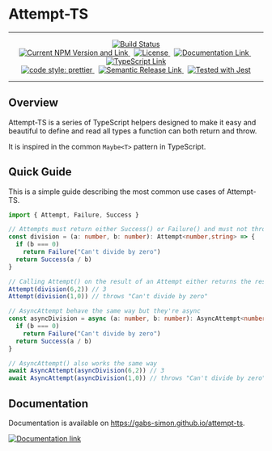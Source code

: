 # Attempt-TS

---

<div style="text-align: center;">

  <a href="https://github.com/gabs-simon/attempt-ts/actions/workflows/main.yml">
    <img
      src="https://github.com/gabs-simon/attempt-ts/actions/workflows/main.yml/badge.svg"
      alt="Build Status"
    />
  </a>

  <br />

  <a href="https://www.npmjs.com/package/attempt-ts">
    <img
      src="https://img.shields.io/npm/v/attempt-ts"
      alt="Current NPM Version and Link"
    />
  </a> &nbsp;

  <a href="https://gabs.mit-license.org/">
    <img
      src="https://img.shields.io/npm/l/attempt-ts"
      alt="License"
    />
  </a>&nbsp;

  <a href="https://gabs-simon.github.io/attempt-ts/">
    <img
      src="https://img.shields.io/badge/docs-here-blue"
      alt="Documentation Link"
    />
  </a>&nbsp;

  <a href="https://www.typescriptlang.org/">
    <img
      src="https://img.shields.io/npm/types/attempt-ts"
      alt="TypeScript Link"
    />
  </a>
  
  <br />

  <a href="https://github.com/prettier/prettier">
    <img
      alt="code style: prettier"
      src="https://camo.githubusercontent.com/48a41f43affa2e6253d6a48e0ee662ec53ce13c46442ac815e81d36b6e6b434d/68747470733a2f2f696d672e736869656c64732e696f2f62616467652f636f64655f7374796c652d70726574746965722d6666363962342e737667"
      data-canonical-src="https://img.shields.io/badge/code_style-prettier-ff69b4.svg"
    />
  </a> &nbsp;

  <a href="https://github.com/semantic-release/semantic-release">
    <img
      src="https://camo.githubusercontent.com/df1fd6655472a008d21057736be3b95a2bced4e9ea6db7c393e7c960a4d9e450/68747470733a2f2f696d672e736869656c64732e696f2f62616467652f2532302532302546302539462539332541362546302539462539412538302d73656d616e7469632d2d72656c656173652d6531303037392e737667"
      alt="Semantic Release Link"
    />
  </a> &nbsp;

  <a href="https://github.com/facebook/jest">
    <img
      src="https://camo.githubusercontent.com/3add87b81e938ae6e952a1c8880615aa1b93b904e45fb71a3c96438d536cef27/68747470733a2f2f696d672e736869656c64732e696f2f62616467652f7465737465645f776974682d6a6573742d3939343234662e737667"
      alt="Tested with Jest"
      data-canonical-src="https://img.shields.io/badge/tested_with-jest-99424f.svg"
    />
  </a>

</div>

---

## Overview

Attempt-TS is a series of TypeScript helpers designed to make it easy and beautiful to define and read all types a function can both return and throw.

It is inspired in the common `Maybe<T>` pattern in TypeScript.

## Quick Guide

This is a simple guide describing the most common use cases of Attempt-TS.

```typescript
import { Attempt, Failure, Success }

// Attempts must return either Success() or Failure() and must not throw errors
const division = (a: number, b: number): Attempt<number,string> => {
  if (b === 0)
    return Failure("Can't divide by zero")
  return Success(a / b)
}

// Calling Attempt() on the result of an Attempt either returns the result or throws the error
Attempt(division(6,2)) // 3
Attempt(division(1,0)) // throws "Can't divide by zero"

// AsyncAttempt behave the same way but they're async
const asyncDivision = async (a: number, b: number): AsyncAttempt<number,string> => {
  if (b === 0)
    return Failure("Can't divide by zero")
  return Success(a / b)
}

// AsyncAttempt() also works the same way
await AsyncAttempt(asyncDivision(6,2)) // 3
await AsyncAttempt(asyncDivision(1,0)) // throws "Can't divide by zero"
```

## Documentation

Documentation is available on <a href="https://gabs-simon.github.io/attempt-ts/">https://gabs-simon.github.io/attempt-ts</a>.

<a href="https://gabs-simon.github.io/attempt-ts/">
  <img
    src="https://img.shields.io/badge/docs-here-blue"
    alt="Documentation link"
  />
</a>
